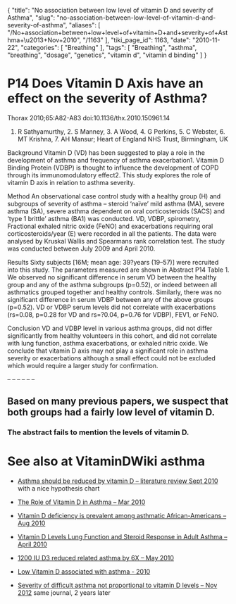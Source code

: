 {
    "title": "No association between low level of vitamin D and severity of Asthma",
    "slug": "no-association-between-low-level-of-vitamin-d-and-severity-of-asthma",
    "aliases": [
        "/No+association+between+low+level+of+vitamin+D+and+severity+of+Asthma+\u2013+Nov+2010",
        "/1163"
    ],
    "tiki_page_id": 1163,
    "date": "2010-11-22",
    "categories": [
        "Breathing"
    ],
    "tags": [
        "Breathing",
        "asthma",
        "breathing",
        "dosage",
        "genetics",
        "vitamin d",
        "vitamin d binding"
    ]
}


# P14 Does Vitamin D Axis have an effect on the severity of Asthma?

Thorax 2010;65:A82-A83 doi:10.1136/thx.2010.150961.14

1. R Sathyamurthy,   2. S Manney,   3. A Wood,   4. G Perkins,   5. C Webster,   6. MT Krishna,   7. AH Mansur;       Heart of England NHS Trust, Birmingham, UK

Background Vitamin D (VD) has been suggested to play a role in the development of asthma and frequency of asthma exacerbation1. Vitamin D Binding Protein (VDBP) is thought to influence the development of COPD through its immunomodulatory effect2. This study explores the role of vitamin D axis in relation to asthma severity.

Method An observational case control study with a healthy group (H) and subgroups of severity of asthma – steroid ‘naïve’ mild asthma (MA), severe asthma (SA), severe asthma dependent on oral corticosteroids (SACS) and ‘type 1 brittle’ asthma (BA1) was conducted. VD, VDBP, spirometry, Fractional exhaled nitric oxide (FeNO) and exacerbations requiring oral corticosteroids/year (E) were recorded in all the patients. The data were analysed by Kruskal Wallis and Spearmans rank correlation test. The study was conducted between July 2009 and April 2010.

Results Sixty subjects <span>[16M; mean age: 39?years (19–57)]</span> were recruited into this study. The parameters measured are shown in Abstract P14 Table 1. We observed no significant difference in serum VD between the healthy group and any of the asthma subgroups (p=0.52), or indeed between all asthmatics grouped together and healthy controls. Similarly, there was no significant difference in serum VDBP between any of the above groups (p=0.52). VD or VDBP serum levels did not correlate with exacerbations (rs=0.08, p=0.28 for VD and rs=?0.04, p=0.76 for VDBP), FEV1, or FeNO.

Conclusion VD and VDBP level in various asthma groups, did not differ significantly from healthy volunteers in this cohort, and did not correlate with lung function, asthma exacerbations, or exhaled nitric oxide. We conclude that vitamin D axis may not play a significant role in asthma severity or exacerbations although a small effect could not be excluded which would require a larger study for confirmation.

– – – – – – 

## Based on many previous papers, we suspect that both groups had a fairly low level of vitamin D.

### The abstract fails to mention the levels of vitamin D.

# See also at VitaminDWiki asthma

* [Asthma should be reduced by vitamin D – literature review Sept 2010](/posts/asthma-should-be-reduced-by-vitamin-d-literature-review)  with a nice hypothesis chart

* [The Role of Vitamin D in Asthma – Mar 2010](/posts/the-role-of-vitamin-d-in-asthma)

* [Vitamin D deficiency is prevalent among asthmatic African-Americans – Aug 2010](/posts/vitamin-d-deficiency-is-prevalent-among-asthmatic-african-americans)

* [Vitamin D Levels Lung Function and Steroid Response in Adult Asthma – April 2010](/tags/vitamin-d-levels-lung-function-and-steroid-response-in-adult-asthma-april-2010.html)

* [1200 IU D3 reduced related asthma by 6X – May 2010](/tags/1200-iu-d3-reduced-related-asthma-by-6x-may-2010.html)

* [Low Vitamin D associated with asthma - 2010](/posts/low-vitamin-d-associated-with-asthma-2010)

* [Severity of difficult asthma not proportional to vitamin D levels – Nov 2012](/posts/severity-of-difficult-asthma-not-proportional-to-vitamin-d-levels) same journal, 2 years later